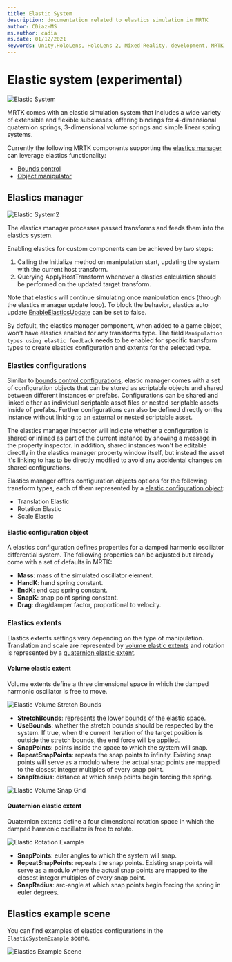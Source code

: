 ```yaml
---
title: Elastic System
description: documentation related to elastics simulation in MRTK
author: CDiaz-MS
ms.author: cadia
ms.date: 01/12/2021
keywords: Unity,HoloLens, HoloLens 2, Mixed Reality, development, MRTK, ElasticsSystem,
---
```


# Elastic system (experimental)

![Elastic System](../images/elastics/Elastics_Main1.gif)

MRTK comes with an elastic simulation system that includes a wide variety of extensible and flexible subclasses, offering bindings for 4-dimensional quaternion springs, 3-dimensional volume springs and simple linear spring systems.

Currently the following MRTK components supporting the [elastics manager](xref:Microsoft.MixedReality.Toolkit.Experimental.Physics.ElasticsManager) can leverage elastics functionality:

- [Bounds control](../ux-building-blocks/bounds-control.md)
- [Object manipulator](../ux-building-blocks/object-manipulator.md)

## Elastics manager

![Elastic System2](../images/elastics/Elastics_Main.gif)

The elastics manager processes passed transforms and feeds them into the elastics system.

Enabling elastics for custom components can be achieved by two steps:

1. Calling the Initialize method on manipulation start, updating the system with the current host transform.
1. Querying ApplyHostTransform whenever a elastics calculation should be performed on the updated target transform.

Note that elastics will continue simulating once manipulation ends (through the elastics manager update loop). To block the behavior, elastics auto update [EnableElasticsUpdate](xref:Microsoft.MixedReality.Toolkit.Experimental.Physics.ElasticsManager.EnableElasticsUpdate) can be set to false.

By default, the elastics manager component, when added to a game object, won't have elastics enabled for any transforms type.
The field `Manipulation types using elastic feedback` needs to be enabled for specific transform types to create elastics configuration and extents for the selected type.

### Elastics configurations

Similar to [bounds control configurations](../ux-building-blocks/bounds-control.md#configuration-objects), elastic manager comes with a set of configuration objects that can be stored as scriptable objects and shared between different instances or prefabs. Configurations can be shared and linked either as individual scriptable asset files or nested scriptable assets inside of prefabs. Further configurations can also be defined directly on the instance without linking to an external or nested scriptable asset.

The elastics manager inspector will indicate whether a configuration is shared or inlined as part of the current instance by showing a message in the property inspector. In addition, shared instances won't be editable directly in the elastics manager property window itself, but instead the asset it's linking to has to be directly modfied to avoid any accidental changes on shared configurations.

Elastics manager offers configuration objects options for the following transform types, each of them represented by a [elastic configuration object](#elastic-configuration-object):

- Translation Elastic
- Rotation Elastic
- Scale Elastic

#### Elastic configuration object

A elastics configuration defines properties for a damped harmonic oscillator differential system.
The following properties can be adjusted but already come with a set of defaults in MRTK:

- **Mass**: mass of the simulated oscillator element.
- **HandK**: hand spring constant.
- **EndK**: end cap spring constant.
- **SnapK**: snap point spring constant.
- **Drag**: drag/damper factor, proportional to velocity.

### Elastics extents

Elastics extents settings vary depending on the type of manipulation. Translation and scale are represented by [volume elastic extents](#volume-elastic-extent) and rotation is represented by a [quaternion elastic extent](#quaternion-elastic-extent).

#### Volume elastic extent

Volume extents define a three dimensional space in which the damped harmonic oscillator is free to move.

![Elastic Volume Stretch Bounds](../images/elastics/Elastics_Volume_Bounds.gif)

- **StretchBounds**: represents the lower bounds of the elastic space.
- **UseBounds**: whether the stretch bounds should be respected by the system. If true, when the current iteration of the target position is outside the stretch bounds, the end force will be applied.
- **SnapPoints**: points inside the space to which the system will snap.
- **RepeatSnapPoints**: repeats the snap points to infinity. Existing snap points will serve as a modulo where the actual snap points are mapped to the closest integer multiples of every snap point.
- **SnapRadius**: distance at which snap points begin forcing the spring.

![Elastic Volume Snap Grid](../images/elastics/Elastics_Volume_Snap.gif)

#### Quaternion elastic extent

Quaternion extents define a four dimensional rotation space in which the damped harmonic oscillator is free to rotate.

![Elastic Rotation Example](../images/elastics/Elastics_Rotation.gif)

- **SnapPoints**: euler angles to which the system will snap.
- **RepeatSnapPoints**: repeats the snap points. Existing snap points will serve as a modulo where the actual snap points are mapped to the closest integer multiples of every snap point.
- **SnapRadius**: arc-angle at which snap points begin forcing the spring in euler degrees.

## Elastics example scene

You can find examples of elastics configurations in the `ElasticSystemExample` scene.

![Elastics Example Scene](../images/elastics/Elastics_Example_Scene.png)
